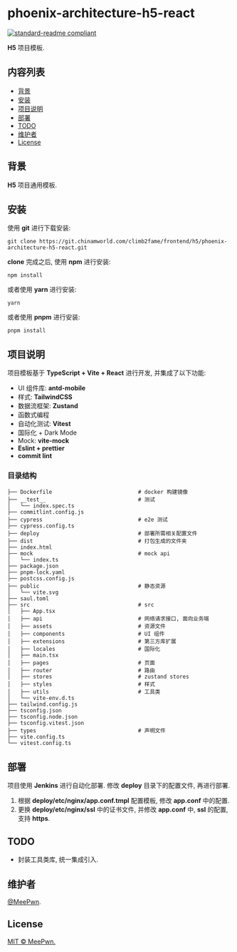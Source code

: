 # phoenix-architecture-h5-react

[![standard-readme compliant](https://img.shields.io/badge/readme%20style-standard-brightgreen.svg?style=flat-square)](https://github.com/RichardLitt/standard-readme)

**H5** 项目模板.

## 内容列表

- [背景](#背景)
- [安装](#安装)
- [项目说明](#项目说明)
- [部署](#部署)
- [TODO](#TODO)
- [维护者](#维护者)
- [License](#license)

## 背景

**H5** 项目通用模板.

## 安装

使用 **git** 进行下载安装:

```shell
git clone https://git.chinamworld.com/climb2fame/frontend/h5/phoenix-architecture-h5-react.git
```

**clone** 完成之后, 使用 **npm** 进行安装:

```shell
npm install
```

或者使用 **yarn** 进行安装:

```shell
yarn
```

或者使用 **pnpm** 进行安装:

```shell
pnpm install
```

## 项目说明

项目模板基于 **TypeScript + Vite + React** 进行开发, 并集成了以下功能:

- UI 组件库: **antd-mobile**
- 样式: **TailwindCSS**
- 数据流框架: **Zustand**
- 函数式编程
- 自动化测试: **Vitest**
- 国际化 + Dark Mode
- Mock: **vite-mock**
- **Eslint + prettier**
- **commit lint**

### 目录结构

```shell
├── Dockerfile                           # docker 构建镜像
├── __test__                             # 测试
│   └── index.spec.ts
├── commitlint.config.js
├── cypress                              # e2e 测试
├── cypress.config.ts
├── deploy                               # 部署所需相关配置文件
├── dist                                 # 打包生成的文件夹
├── index.html
├── mock                                 # mock api
│   └── index.ts
├── package.json
├── pnpm-lock.yaml
├── postcss.config.js
├── public                               # 静态资源
│   └── vite.svg
├── saul.toml
├── src                                  # src
│   ├── App.tsx
│   ├── api                              # 网络请求接口, 面向业务端
│   ├── assets                           # 资源文件
│   ├── components                       # UI 组件
│   ├── extensions                       # 第三方库扩展
│   ├── locales                          # 国际化
│   ├── main.tsx
│   ├── pages                            # 页面
│   ├── router                           # 路由
│   ├── stores                           # zustand stores
│   ├── styles                           # 样式
│   ├── utils                            # 工具类
│   └── vite-env.d.ts
├── tailwind.config.js
├── tsconfig.json
├── tsconfig.node.json
├── tsconfig.vitest.json
├── types                                # 声明文件
├── vite.config.ts
└── vitest.config.ts
```

## 部署

项目使用 **Jenkins** 进行自动化部署. 修改 **deploy** 目录下的配置文件, 再进行部署.

1. 根据 **deploy/etc/nginx/app.conf.tmpl** 配置模板, 修改 **app.conf** 中的配置.
2. 更换 **deploy/etc/nginx/ssl** 中的证书文件, 并修改 **app.conf** 中, **ssl** 的配置, 支持 **https**.

## TODO

- 封装工具类库, 统一集成引入.

## 维护者

[@MeePwn](https://github.com/maybewaityou).

## License

[MIT © MeePwn.](LICENSE)
